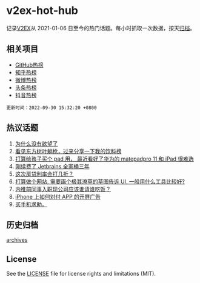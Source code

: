 # v2ex-hot-hub

 记录[V2EX](https://www.v2ex.com/)从 2021-01-06 日至今的热门话题。每小时抓取一次数据，按天[归档](archives)。
 
 ## 相关项目

- [GitHub热榜](https://github.com/lonnyzhang423/github-hot-hub)
- [知乎热榜](https://github.com/lonnyzhang423/zhihu-hot-hub)
- [微博热榜](https://github.com/lonnyzhang423/weibo-hot-hub)
- [头条热榜](https://github.com/lonnyzhang423/toutiao-hot-hub)
- [抖音热榜](https://github.com/lonnyzhang423/douyin-hot-hub)


 `更新时间：2022-09-30 15:32:20 +0800`

## 热议话题

1. [为什么没有欲望了](https://www.v2ex.com/t/883842)
1. [看见东方树叶躺枪，过来分享一下我的饮料榜](https://www.v2ex.com/t/883860)
1. [打算给孩子买个 pad 用， 最近看好了华为的 matepadpro 11 和 iPad 很难选](https://www.v2ex.com/t/883862)
1. [刚续费了 Jetbrains 全家桶三年](https://www.v2ex.com/t/883905)
1. [这次房贷利率会打几折？](https://www.v2ex.com/t/883916)
1. [打算做个网站, 需要画个极其潦草的草图告诉 UI, 一般用什么工具比较好?](https://www.v2ex.com/t/883946)
1. [内推前同事入职现公司应该谁请谁吃饭？](https://www.v2ex.com/t/883977)
1. [iPhone 上如何对付 APP 的开屏广告](https://www.v2ex.com/t/883972)
1. [买手机求助。](https://www.v2ex.com/t/883957)

## 历史归档

[archives](archives)

## License

See the [LICENSE](LICENSE) file for license rights and limitations (MIT).
